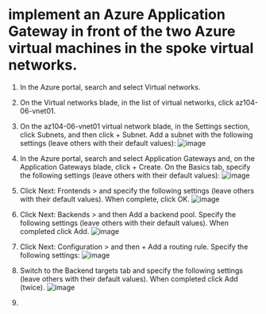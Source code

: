 # implement an Azure Application Gateway in front of the two Azure virtual machines in the spoke virtual networks.
1. In the Azure portal, search and select Virtual networks.

2. On the Virtual networks blade, in the list of virtual networks, click az104-06-vnet01.

3. On the az104-06-vnet01 virtual network blade, in the Settings section, click Subnets, and then click + Subnet. Add a subnet with the following settings (leave others with their default values):
   ![image](https://github.com/Nessa13044/Implement_Traffic_managerment_AZURE/assets/114730329/c89320f4-75be-4291-8f5b-6b8360851796)
4. In the Azure portal, search and select Application Gateways and, on the Application Gateways blade, click + Create. On the Basics tab, specify the following settings (leave others with their default values):
   ![image](https://github.com/Nessa13044/Implement_Traffic_managerment_AZURE/assets/114730329/1f61e32e-0369-4a08-8508-4e19a2f7777f)

5. Click Next: Frontends > and specify the following settings (leave others with their default values). When complete, click OK.
   ![image](https://github.com/Nessa13044/Implement_Traffic_managerment_AZURE/assets/114730329/67f3fd50-91f0-48c8-9be3-86758274dc56)

6. Click Next: Backends > and then Add a backend pool. Specify the following settings (leave others with their default values). When completed click Add.
   ![image](https://github.com/Nessa13044/Implement_Traffic_managerment_AZURE/assets/114730329/76f04d39-ba99-42ef-9716-5f450ee9390a)

7. Click Next: Configuration > and then + Add a routing rule. Specify the following settings:
   ![image](https://github.com/Nessa13044/Implement_Traffic_managerment_AZURE/assets/114730329/059835f8-ecab-4261-8341-40fb0b9f0704)

8. Switch to the Backend targets tab and specify the following settings (leave others with their default values). When completed click Add (twice).
   ![image](https://github.com/Nessa13044/Implement_Traffic_managerment_AZURE/assets/114730329/7145e00a-a752-4943-a227-af8948d206a3)

9. 
